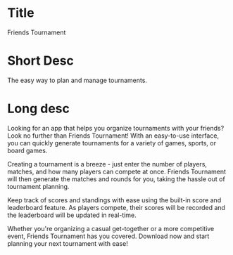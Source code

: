 # Title
Friends Tournament

# Short Desc
The easy way to plan and manage tournaments.

# Long desc

Looking for an app that helps you organize tournaments with your friends? Look no further than Friends Tournament!
With an easy-to-use interface, you can quickly generate tournaments for a variety of games, sports, or board games.

Creating a tournament is a breeze - just enter the number of players, matches, and how many players can compete at once. Friends Tournament will then generate the matches and rounds for you, taking the hassle out of tournament planning.

Keep track of scores and standings with ease using the built-in score and leaderboard feature. As players compete, their scores will be recorded and the leaderboard will be updated in real-time.

Whether you're organizing a casual get-together or a more competitive event, Friends Tournament has you covered. Download now and start planning your next tournament with ease!





